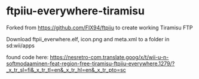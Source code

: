 # ftpiiu-everywhere-tiramisu
Forked from https://github.com/FIX94/ftpiiu to create working Tiramisu FTP

Download ftpii_everwhere.elf, icon.png and meta.xml to a folder in sd:wii/apps


found code here: https://nesretro-com.translate.goog/x/t/wii-u-n-softmodaaminen-feat-region-free-tiramisu-ftpiiu-everywhere.1279/?_x_tr_sl=fi&_x_tr_tl=en&_x_tr_hl=en&_x_tr_pto=sc
